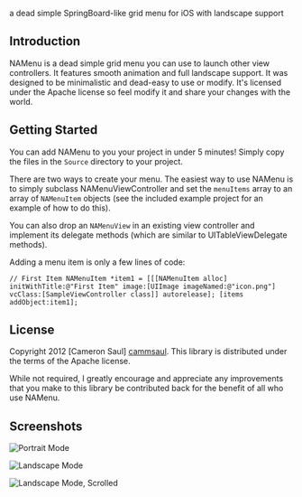a dead simple SpringBoard-like grid menu for iOS with landscape support

Introduction
------------
NAMenu is a dead simple grid menu you can use to launch other view controllers. It features smooth animation
and full landscape support. It was designed to be minimalistic and dead-easy to use or modify.
It's licensed under the Apache license so feel modify it and share your changes with the world.

Getting Started
---------------
You can add NAMenu to you your project in under 5 minutes!
Simply copy the files in the `Source` directory to your project.

There are two ways to create your menu. The easiest way to use NAMenu is to simply subclass NAMenuViewController and set the `menuItems` array to 
an array of `NAMenuItem` objects (see the included example project for an example of how to do this). 

You can also drop an `NAMenuView` in an existing view controller and implement its delegate methods (which are
similar to UITableViewDelegate methods). 

Adding a menu item is only a few lines of code:

`// First Item
	NAMenuItem *item1 = [[[NAMenuItem alloc] initWithTitle:@"First Item"
													 image:[UIImage imageNamed:@"icon.png"]
												   vcClass:[SampleViewController class]] autorelease];
	[items addObject:item1];`

License
-------
Copyright 2012 [Cameron Saul] [cammsaul].
This library is distributed under the terms of the Apache license.

While not required, I greatly encourage and appreciate any improvements that you make
to this library be contributed back for the benefit of all who use NAMenu.

[cammsaul]: http://camsaul.com

Screenshots
-----------
![Portrait Mode](http://www.blenderheadstudios.com/wp-content/uploads/2012/02/screeshot1.png)

![Landscape Mode](http://www.blenderheadstudios.com/wp-content/uploads/2012/02/screenshot2.png)

![Landscape Mode, Scrolled](http://www.blenderheadstudios.com/wp-content/uploads/2012/02/screenshot3.png)